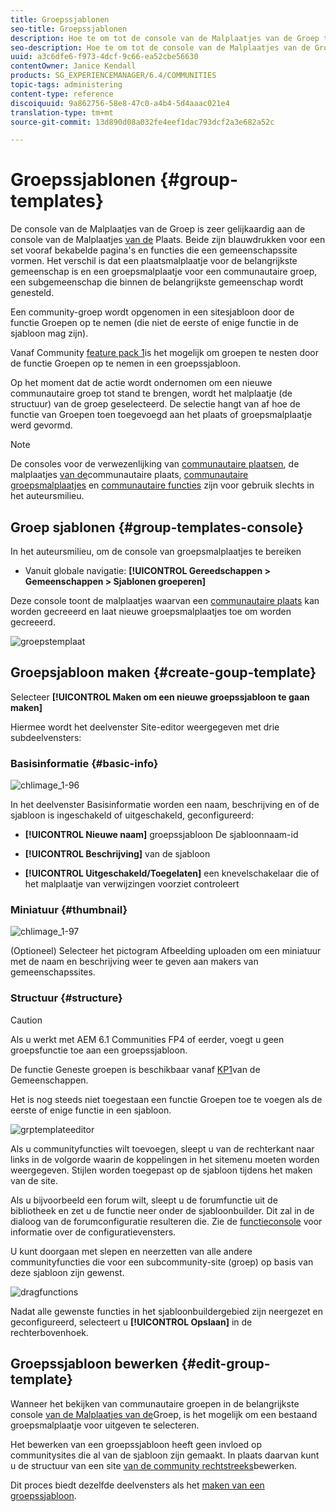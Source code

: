 ```yaml
---
title: Groepssjablonen
seo-title: Groepssjablonen
description: Hoe te om tot de console van de Malplaatjes van de Groep toegang te hebben
seo-description: Hoe te om tot de console van de Malplaatjes van de Groep toegang te hebben
uuid: a3c6dfe6-f973-4dcf-9c66-ea52cbe56630
contentOwner: Janice Kendall
products: SG_EXPERIENCEMANAGER/6.4/COMMUNITIES
topic-tags: administering
content-type: reference
discoiquuid: 9a862756-58e8-47c0-a4b4-5d4aaac021e4
translation-type: tm+mt
source-git-commit: 13d890d08a032fe4eef1dac793dcf2a3e682a52c

---
```



# Groepssjablonen {#group-templates}

De console van de Malplaatjes van de Groep is zeer gelijkaardig aan de console van de Malplaatjes [van de](sites.md) Plaats. Beide zijn blauwdrukken voor een set vooraf bekabelde pagina&#39;s en functies die een gemeenschapssite vormen. Het verschil is dat een plaatsmalplaatje voor de belangrijkste gemeenschap is en een groepsmalplaatje voor een communautaire groep, een subgemeenschap die binnen de belangrijkste gemeenschap wordt genesteld.

Een community-groep wordt opgenomen in een sitesjabloon door de functie [](functions.md#groups-function) Groepen op te nemen (die niet de eerste of enige functie in de sjabloon mag zijn).

Vanaf Community [feature pack 1](deploy-communities.md#latestfeaturepack)is het mogelijk om groepen te nesten door de functie Groepen op te nemen in een groepssjabloon.

Op het moment dat de actie wordt ondernomen om een nieuwe communautaire groep tot stand te brengen, wordt het malplaatje (de structuur) van de groep geselecteerd. De selectie hangt van af hoe de functie van Groepen toen toegevoegd aan het plaats of groepsmalplaatje werd gevormd.

>[!NOTE]
>
>De consoles voor de verwezenlijking van [communautaire plaatsen](sites-console.md), de malplaatjes [van de](sites.md)communautaire plaats, [communautaire groepsmalplaatjes](tools-groups.md) en [communautaire functies](functions.md) zijn voor gebruik slechts in het auteursmilieu.

## Groep sjablonen {#group-templates-console}

In het auteursmilieu, om de console van groepsmalplaatjes te bereiken

* Vanuit globale navigatie: **[!UICONTROL Gereedschappen > Gemeenschappen > Sjablonen groeperen]**

Deze console toont de malplaatjes waarvan een [communautaire plaats](sites-console.md) kan worden gecreeerd en laat nieuwe groepsmalplaatjes toe om worden gecreeerd.

![groepstemplaat](assets/groupstemplate.png)

## Groepsjabloon maken {#create-goup-template}

Selecteer **[!UICONTROL Maken om een nieuwe groepssjabloon te gaan maken]**

Hiermee wordt het deelvenster Site-editor weergegeven met drie subdeelvensters:

### Basisinformatie {#basic-info}

![chlimage_1-96](assets/chlimage_1-96.png)

In het deelvenster Basisinformatie worden een naam, beschrijving en of de sjabloon is ingeschakeld of uitgeschakeld, geconfigureerd:

* **[!UICONTROL Nieuwe naam]** groepssjabloon De sjabloonnaam-id

* **[!UICONTROL Beschrijving]** van de sjabloon

* **[!UICONTROL Uitgeschakeld/Toegelaten]** een knevelschakelaar die of het malplaatje van verwijzingen voorziet controleert

### Miniatuur {#thumbnail}

![chlimage_1-97](assets/chlimage_1-97.png)

(Optioneel) Selecteer het pictogram Afbeelding uploaden om een miniatuur met de naam en beschrijving weer te geven aan makers van gemeenschapssites.

### Structuur {#structure}

>[!CAUTION]
>
>Als u werkt met AEM 6.1 Communities FP4 of eerder, voegt u geen groepsfunctie toe aan een groepssjabloon.
>
>De functie Geneste groepen is beschikbaar vanaf [KP1](communities.md#latestfeaturepack)van de Gemeenschappen.
>
>Het is nog steeds niet toegestaan een functie Groepen toe te voegen als de eerste of enige functie in een sjabloon.

![grptemplateeditor](assets/grptemplateeditor.png)

Als u communityfuncties wilt toevoegen, sleept u van de rechterkant naar links in de volgorde waarin de koppelingen in het sitemenu moeten worden weergegeven. Stijlen worden toegepast op de sjabloon tijdens het maken van de site.

Als u bijvoorbeeld een forum wilt, sleept u de forumfunctie uit de bibliotheek en zet u de functie neer onder de sjabloonbuilder. Dit zal in de dialoog van de forumconfiguratie resulteren die. Zie de [functieconsole](functions.md) voor informatie over de configuratievensters.

U kunt doorgaan met slepen en neerzetten van alle andere communityfuncties die voor een subcommunity-site (groep) op basis van deze sjabloon zijn gewenst.

![dragfunctions](assets/dragfunctions.png)

Nadat alle gewenste functies in het sjabloonbuildergebied zijn neergezet en geconfigureerd, selecteert u **[!UICONTROL Opslaan]** in de rechterbovenhoek.

## Groepssjabloon bewerken {#edit-group-template}

Wanneer het bekijken van communautaire groepen in de belangrijkste console [van de Malplaatjes van de](#group-templates-console)Groep, is het mogelijk om een bestaand groepsmalplaatje voor uitgeven te selecteren.

Het bewerken van een groepssjabloon heeft geen invloed op communitysites die al van de sjabloon zijn gemaakt. In plaats daarvan kunt u de structuur van een site [van de community rechtstreeks](sites-console.md#modify-structure)bewerken.

Dit proces biedt dezelfde deelvensters als het [maken van een groepssjabloon](#create-goup-template).
